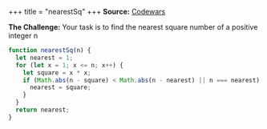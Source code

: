 +++
title = "nearestSq"
+++
**Source:** [Codewars](https://www.codewars.com/kata/5a805d8cafa10f8b930005ba)

**The Challenge:** Your task is to find the nearest square number of a positive integer n

```js
function nearestSq(n) {
  let nearest = 1;
  for (let x = 1; x <= n; x++) {
    let square = x * x;
    if (Math.abs(n - square) < Math.abs(n - nearest) || n === nearest) {
      nearest = square;
    }
  }
  return nearest;
}
```